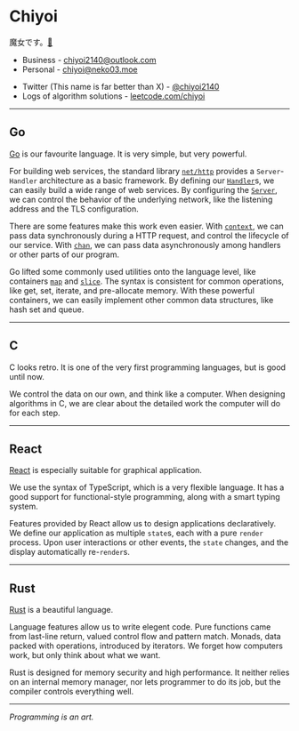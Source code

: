 # Chiyoi
魔女です。[🤍](https://neko03.moe/chiyoi)
- Business - chiyoi2140@outlook.com
- Personal - chiyoi@neko03.moe
* Twitter (This name is far better than X) - [@chiyoi2140](https://twitter.com/chiyoi2140)
* Logs of algorithm solutions - [leetcode.com/chiyoi](https://leetcode.com/chiyoi)

---

## Go
[Go](https://go.dev/) is our favourite language. It is very simple, but very powerful.

For building web services, the standard library [`net/http`](https://pkg.go.dev/net/http) provides a `Server`-`Handler` architecture as a basic framework.
By defining our [`Handler`](https://pkg.go.dev/net/http#Handler)s, we can easily build a wide range of web services.
By configuring the [`Server`](https://pkg.go.dev/net/http#Server), we can control the behavior of the underlying network, like the listening address and the TLS configuration.

There are some features make this work even easier.
With [`context`](https://pkg.go.dev/context), we can pass data synchronously during a HTTP request, and control the lifecycle of our service.
With [`chan`]([https://pkg.go.dev/go/types#Chan](https://go.dev/ref/spec#Channel_types)), we can pass data asynchronously among handlers or other parts of our program.

Go lifted some commonly used utilities onto the language level, like containers [`map`](https://go.dev/ref/spec#Map_types) and [`slice`](https://go.dev/ref/spec#Slice_types).
The syntax is consistent for common operations, like get, set, iterate, and pre-allocate memory.
With these powerful containers, we can easily implement other common data structures, like hash set and queue.

---

## C
C looks retro. It is one of the very first programming languages, but is good until now.

We control the data on our own, and think like a computer.
When designing algorithms in C, we are clear about the detailed work the computer will do for each step.

---

## React
[React](https://react.dev/) is especially suitable for graphical application.

We use the syntax of TypeScript, which is a very flexible language.
It has a good support for functional-style programming, along with a smart typing system.

Features provided by React allow us to design applications declaratively.
We define our application as multiple `state`s, each with a pure `render` process.
Upon user interactions or other events, the `state` changes, and the display automatically re-`render`s.

---

## Rust
[Rust](https://www.rust-lang.org/) is a beautiful language.

Language features allow us to write elegent code.
Pure functions came from last-line return, valued control flow and pattern match.
Monads, data packed with operations, introduced by iterators.
We forget how computers work, but only think about what we want.

Rust is designed for memory security and high performance.
It neither relies on an internal memory manager, nor lets programmer to do its job, but the compiler controls everything well.

---

*Programming is an art.*
